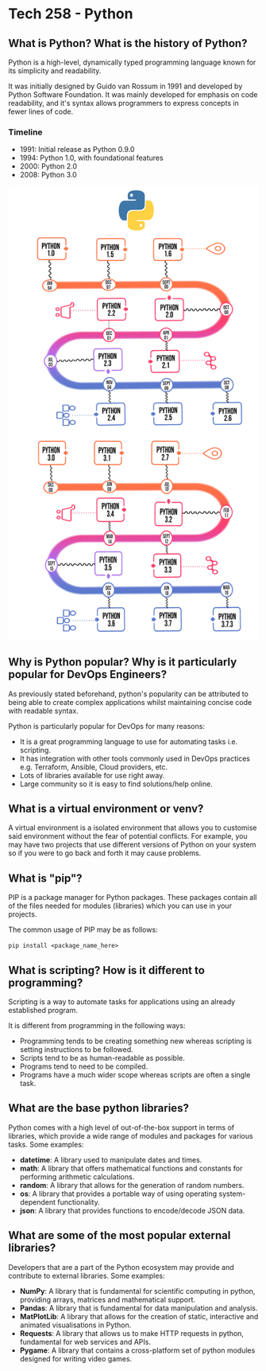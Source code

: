 # Tech 258 - Python

## What is Python? What is the history of Python?
Python is a high-level, dynamically typed programming language known for its simplicity and readability. 

It was initially designed by Guido van Rossum in 1991 and developed by Python Software Foundation. It was mainly developed for emphasis on code readability, and it's syntax allows programmers to express concepts in fewer lines of code.

### Timeline
- 1991: Initial release as Python 0.9.0
- 1994: Python 1.0, with foundational features
- 2000: Python 2.0
- 2008: Python 3.0

![Alt text](/images/python_timeline.jpg "Python Timeline")
## Why is Python popular? Why is it particularly popular for DevOps Engineers?
As previously stated beforehand, python's popularity can be attributed to being able to create complex applications whilst maintaining concise code with readable syntax.

Python is particularly popular for DevOps for many reasons: 
    
- It is a great programming language to use for automating tasks i.e. scripting.
- It has integration with other tools commonly used in DevOps practices e.g. Terraform, Ansible, Cloud providers, etc.
- Lots of libraries available for use right away.
- Large community so it is easy to find solutions/help online.

## What is a virtual environment or venv?
A virtual environment is a isolated environment that allows you to customise said environment without the fear of potential conflicts. For example, you may have two projects that use different versions of Python on your system so if you were to go back and forth it may cause problems.
## What is "pip"?
PIP is a package manager for Python packages. These packages contain all of the files needed for modules (libraries) which you can use in your projects.

The common usage of PIP may be as follows:

`pip install <package_name_here>`
## What is scripting? How is it different to programming?
Scripting is a way to automate tasks for applications using an already established program. 

It is different from programming in the following ways:

- Programming tends to be creating something new whereas scripting is setting instructions to be followed.
- Scripts tend to be as human-readable as possible.
- Programs tend to need to be compiled.
- Programs have a much wider scope whereas scripts are often a single task.

## What are the base python libraries?
Python comes with a high level of out-of-the-box support in terms of libraries, which provide a wide range of modules and packages for various tasks. Some examples:

- **datetime**: A library used to manipulate dates and times.
- **math**: A library that offers mathematical functions and constants for performing arithmetic calculations.
- **random**: A library that allows for the generation of random numbers.
- **os**: A library that provides a portable way of using operating system-dependent functionality.
- **json**: A library that provides functions to encode/decode JSON data.

## What are some of the most popular external libraries?
Developers that are a part of the Python ecosystem may provide and contribute to external libraries. Some examples:

- **NumPy**: A library that is fundamental for scientific computing in python, providing arrays, matrices and mathematical support.
- **Pandas**: A library that is fundamental for data manipulation and analysis.
- **MatPlotLib**: A library that allows for the creation of static, interactive and animated visualisations in Python.
- **Requests**: A library that allows us to make HTTP requests in python, fundamental for web services and APIs.
- **Pygame**: A library that contains a cross-platform set of python modules designed for writing video games.
